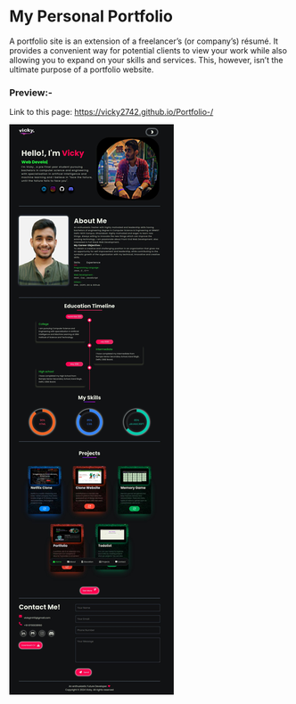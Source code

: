 <h1>My Personal Portfolio </h1>

A portfolio site is an extension of a freelancer’s (or company’s) résumé. It provides a convenient way for potential clients to view your work while also allowing you to expand on your skills and services. This, however, isn’t the ultimate purpose of a portfolio website.

<h3>Preview:-</h3>

Link to this page: https://vicky2742.github.io/Portfolio-/


<img src="./image/preview.jpg">
